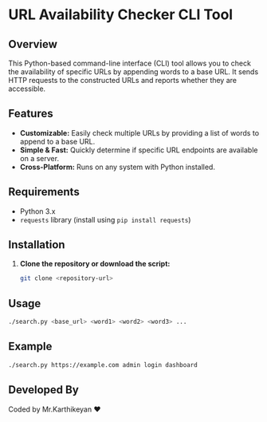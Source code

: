 # URL Availability Checker CLI Tool

## Overview

This Python-based command-line interface (CLI) tool allows you to check the availability of specific URLs by appending words to a base URL. It sends HTTP requests to the constructed URLs and reports whether they are accessible.

## Features

- **Customizable:** Easily check multiple URLs by providing a list of words to append to a base URL.
- **Simple & Fast:** Quickly determine if specific URL endpoints are available on a server.
- **Cross-Platform:** Runs on any system with Python installed.

## Requirements

- Python 3.x
- `requests` library (install using `pip install requests`)

## Installation

1. **Clone the repository or download the script:**

   ```bash
   git clone <repository-url>

## Usage

   ```bash
   ./search.py <base_url> <word1> <word2> <word3> ...
```
## Example

   ```bash
./search.py https://example.com admin login dashboard
```

## Developed By
Coded by Mr.Karthikeyan ❤️

